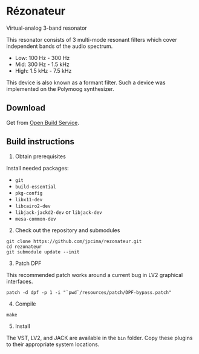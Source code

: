 # Rézonateur
Virtual-analog 3-band resonator

This resonator consists of 3 multi-mode resonant filters which cover independent bands of the audio spectrum.
- Low: 100 Hz - 300 Hz
- Mid: 300 Hz - 1.5 kHz
- High: 1.5 kHz - 7.5 kHz

This device is also known as a formant filter. Such a device was implemented on the Polymoog synthesizer.

## Download

Get from [Open Build Service](https://software.opensuse.org//download.html?project=home%3Ajpcima&package=rezonateur).

## Build instructions

1. Obtain prerequisites

Install needed packages:

- `git`
- `build-essential`
- `pkg-config`
- `libx11-dev`
- `libcairo2-dev`
- `libjack-jackd2-dev` or `libjack-dev`
- `mesa-common-dev`

2. Check out the repository and submodules

```
git clone https://github.com/jpcima/rezonateur.git
cd rezonateur
git submodule update --init
```

3. Patch DPF

This recommended patch works around a current bug in LV2 graphical interfaces.

```
patch -d dpf -p 1 -i "`pwd`/resources/patch/DPF-bypass.patch"
```

4. Compile

```
make
```

5. Install

The VST, LV2, and JACK are available in the `bin` folder.
Copy these plugins to their appropriate system locations.
